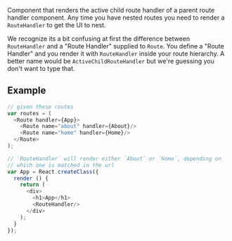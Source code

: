 Component that renders the active child route handler of a parent route
handler component. Any time you have nested routes you need to render a
`RouteHandler` to get the UI to nest.

We recognize its a bit confusing at first the difference between
`RouteHandler` and a "Route Handler" supplied to `Route`. You define a
"Route Handler" and you render it with `RouteHandler` inside your route
hierarchy. A better name would be `ActiveChildRouteHandler` but we're
guessing you don't want to type that.

Example
-------

```js
// given these routes
var routes = (
  <Route handler={App}>
    <Route name="about" handler={About}/>
    <Route name="home" handler={Home}/>
  </Route>
);

// `RouteHandler` will render either `About` or `Home`, depending on
// which one is matched in the url
var App = React.createClass({
  render () {
    return (
      <div>
        <h1>App</h1>
        <RouteHandler/>
      </div>
    );
  }
});
```

